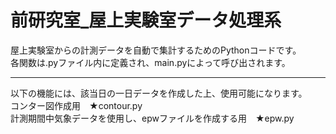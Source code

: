 # 前研究室_屋上実験室データ処理系
屋上実験室からの計測データを自動で集計するためのPythonコードです。  
各関数は.pyファイル内に定義され、main.pyによって呼び出されます。  

------------------------------------------------------------  
以下の機能には、該当日の一日データを作成した上、使用可能になります。  
コンター図作成用　★contour.py  
計測期間中気象データを使用し、epwファイルを作成する用　★epw.py  
